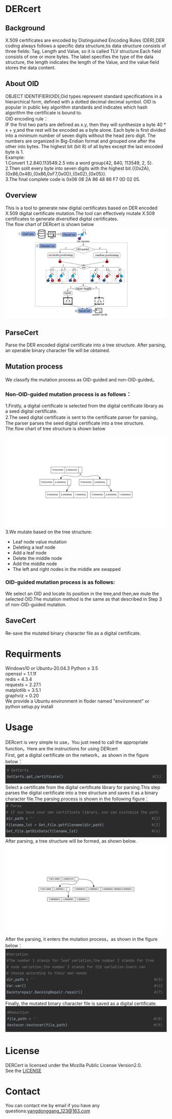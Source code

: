 # DERcert
## Background
X.509 certificates are encoded by Distinguished Encoding Rules (DER),DER coding always follows a specific data structure,tis data structure consists of three fields: Tag, Length and Value, so it is called TLV structure.Each field consists of one or more bytes. The label specifies the type of the data structure, the length indicates the length of the Value, and the value field stores the data content.</br>
## About OID
OBJECT IDENTIFIER(OID),Oid types represent standard specifications in a hierarchical form, defined with a dotted decimal decimal symbol.
OID is popular in public key algorithm standards and indicates which hash algorithm the certificate is bound to.</br>
OID encoding rule：</br>
IF the first two parts are defined as x.y, then they will synthesize a byte 40 * x + y,and thw rest will be encoded as a byte alone.
Each byte is first divided into a minimum number of seven digits without the head zero digit. 
The numbers are organized in Big-Endian format and grouped one after the other into bytes. The highest bit (bit 8) of all bytes except the last encoded byte is 1.</br>
Example:</br>
1.Convert 1.2.840.113549.2.5 into a word group{42, 840, 113549, 2, 5}.</br>
2.Then solit every byte into seven digits with the highest bit.{{0x2A},{0x86,0x48},{0x86,0xF7,0x0D},{0x02},{0x05}}.</br>
3.The final complete code is 0x06 08 2A 86 48 86 F7 0D 02 05.
## Overview
This is a tool to generate new digital certificates based on DER encoded X.509 digital certificate mutation.The tool can effectively mutate X.509 certificates to generate diversified digital certificates.</br>
The flow chart of DERcert is shown below</br>
![process](https://github.com/ydgydg/DERcert/blob/main/image/process_flow.jpg)
## ParseCert
Parse the DER encoded digital certificate into a tree structure. After parsing, an operable binary character file will be obtained.</br>
## Mutation process
We classify the mutation process as OID-guided and non-OID-guided。</br>
### Non-OID-guided mutation process is as follows：</br>
1.Firstly, a digital certificate is selected from the digital certificate library as a seed digital certificate.</br>
2.The seed digital certificate is sent to the certificate parser for parsing，The parser parses the seed digital certificate into a tree structure.</br>
The flow chart of tree structure is shown below</br>                                                             
![Image_test](https://github.com/ydgydg/DERcert/blob/main/image/tree_stru/1.JPG)
3.We mutate based on the tree structure:</br>
  * Leaf node value mutation</br>
  * Deleting a leaf node</br>
  * Add a leaf node</br>
  * Delete the middle node</br>
  * Add the middle node</br>
  * The left and right nodes in the middle are swapped</br>
### OID-guided mutation process is as follows:</br>
We select an OID and locate its position in the tree,and then,we mute the selected OID.The mutation method is the same as that described in Step 3 of non-OID-guided mutation.</br>
## SaveCert
Re-save the mutated binary character file as a digital certificate.</br>
# Requirments
Windows10 or Ubuntu-20.04.3
Python ≥ 3.5</br>
openssl = 1.1.1f</br>
redis = 4.3.4</br>
requests = 2.27.1</br>
matplotlib = 3.5.1</br>
graphviz = 0.20</br>
We provide a Ubuntu environment in floder named "environment"
or</br>
python setup.py install
# Usage
DERcert is very simple to use，You just need to call the appropriate function。Here are the instructions for using DERcert</br>
First, get a digital certificate on the network，as shown in the figure below：
![Image text](https://github.com/ydgydg/DERcert/blob/main/image/step_1.png)</br>
Select a certificate from the digital certificate library for parsing.This step parses the digital certificate into a tree structure and saves it as a binary character file.The parsing process is shown in the following figure：
![Image text](https://github.com/ydgydg/DERcert/blob/main/image/step_2.png)</br>
After parsing, a tree structure will be formed, as shown below.</br>
![Image text](https://github.com/ydgydg/DERcert/blob/main/image/幻灯片11.JPG)</br>
After the parsing, it enters the mutation process，as shown in the figure below：
![Image text](https://github.com/ydgydg/DERcert/blob/main/image/step_3.png)</br>
Finally, the mutated binary character file is saved as a digital certificate.
![Image text](https://github.com/ydgydg/DERcert/blob/main/image/step5.png)</br>

# License
DERCert is licensed under the Mozilla Public License Version2.0.</br>
See the [LICENSE](https://github.com/ydgydg/DERcert/blob/main/LICENSE)
# Contact
You can contact me by email if you have any questions:yangdonggang_123@163.com
